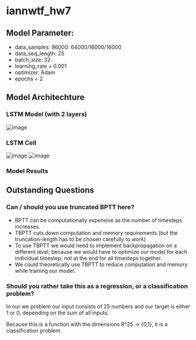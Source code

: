# iannwtf_hw7

## Model Parameter:
  - data_samples: 96000: 64000/16000/16000
  - data_seq_length: 25
  - batch_size: 32
  - learning_rate = 0.001
  - optimizer: Adam
  - epochs = 2

## Model Architechture
### LSTM Model (with 2 layers)
  ![image](https://user-images.githubusercontent.com/93341845/145704957-ece79ffb-d57f-41a8-b70c-2cfe8ac8587f.png)
### LSTM Cell
  ![image](https://user-images.githubusercontent.com/93341845/145704583-9f63d377-782d-4229-84bb-006cd47af13a.png)
  ![image](https://user-images.githubusercontent.com/93341845/145704114-983bc81e-0347-425f-adcc-afbb291faa6c.png)
### Model Results

## Outstanding Questions
### Can / should you use truncated BPTT here?
- BPTT can be computationally expensive as the number of timesteps increases.
- TBPTT cuts down computation and memory requirements (but the truncation-length has to be chosen carefully to work)
- To use TBPTT we would need to implement backpropagation on a different level, because we would have to optimize our model for each individual timestep, not at the end for all timesteps together.
-  We could theoretically use TBPTT to reduce computation and memory while training our model.


### Should you rather take this as a regression, or a classification problem?
In our we problem our input consists of 25 numbers and our target is either 1 or 0, depending on the sum of all inputs.

Because this is a function with the dimensions R^25 -> {0,1}, it is a classification problem.


